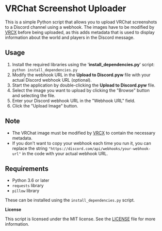 

# **VRChat Screenshot Uploader**

This is a simple Python script that allows you to upload VRChat screenshots to a Discord channel using a webhook. The images have to be modified by [VRCX](https://github.com/pypy-vrc/VRCX) before being uploaded, as this adds metadata that is used to display information about the world and players in the Discord message.

## Usage

 1. Install the required libraries using the '**install_dependencies.py**' script: `python install_dependencies.py`
 2. Modify the webhook URL in the **Upload to Discord.pyw** file with your actual Discord webhook URL (optional).
3. Start the application by double-clicking the **Upload to Discord.pyw** file.
4. Select the image you want to upload by clicking the "Browse" button and selecting the file.
5. Enter your Discord webhook URL in the "Webhook URL" field.
6. Click the "Upload Image" button.

## Note

-   The VRChat image must be modified by [VRCX](https://github.com/pypy-vrc/VRCX) to contain the necessary metadata.
-   If you don't want to copy your webhook each time you run it, you can replace the string `"https://discord.com/api/webhooks/your-webhook-url"` in the code with your actual webhook URL.

## Requirements

-   Python 3.6 or later
-   `requests` library
-   `pillow` library

These can be installed using the `install_dependencies.py` script.

**License**

This script is licensed under the MIT license. See the [LICENSE](https://github.com/Fynn9563/VRCX-Image-to-Discord-Uploader/blob/main/LICENSE) file for more information.
